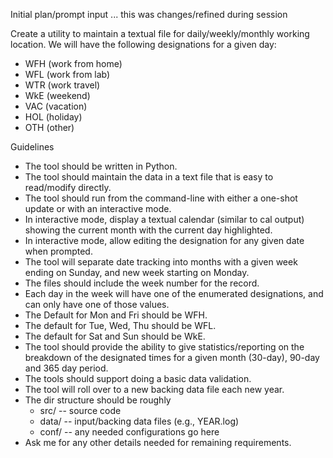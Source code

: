 Initial plan/prompt input ... this was changes/refined during session

Create a utility to maintain a textual file for daily/weekly/monthly working
location.  We will have the following designations for a given day:
 - WFH (work from home)
 - WFL (work from lab)
 - WTR (work travel)
 - WkE (weekend)
 - VAC (vacation)
 - HOL (holiday)
 - OTH (other)

Guidelines
 - The tool should be written in Python.
 - The tool should maintain the data in a text file that is easy to read/modify directly.
 - The tool should run from the command-line with either a one-shot update
   or with an interactive mode.
 - In interactive mode, display a textual calendar (similar to cal output)
   showing the current month with the current day highlighted.
 - In interactive mode, allow editing the designation for any given date
   when prompted.
 - The tool will separate date tracking into months with a given week
   ending on Sunday, and new week starting on Monday.
 - The files should include the week number for the record.
 - Each day in the week will have one of the enumerated designations, and
   can only have one of those values.
 - The Default for Mon and Fri should be WFH.
 - The default for Tue, Wed, Thu should be WFL.
 - The default for Sat and Sun should be WkE.
 - The tool should provide the ability to give statistics/reporting on the
   breakdown of the designated times for a given month (30-day), 90-day and
   365 day period.
 - The tools should support doing a basic data validation.
 - The tool will roll over to a new backing data file each new year.
 - The dir structure should be roughly
     - src/  -- source code
     - data/ -- input/backing data files (e.g., YEAR.log)
     - conf/ -- any needed configurations go here
 - Ask me for any other details needed for remaining requirements.


